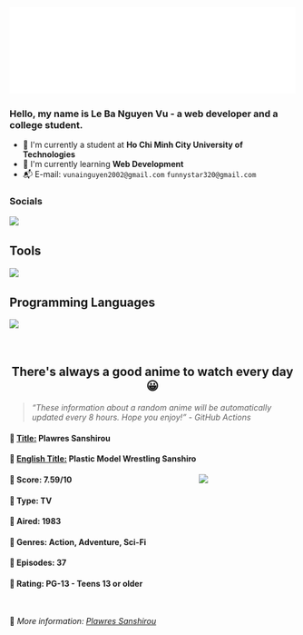 
<img src="svg/nai.svg" />

<br />

<h3>Hello, my name is <strong>Le Ba Nguyen Vu</strong> - a web developer and a college student.</h3>

- 🏫 I'm currently a student at **Ho Chi Minh City University of Technologies**
- 👀 I'm currently learning **Web Development**
- 📬 E-mail: `vunainguyen2002@gmail.com` `funnystar320@gmail.com`


<h3>Socials</h3>
<a target="_blank" href="https://instagram.com/vu.le1352"><img src="https://img.shields.io/badge/Instagram-%23E4405F.svg?style=for-the-badge&logo=Instagram&logoColor=white" /></a>

<p>
  <h2>Tools</h2>
  <a href="https://skillicons.dev">
    <img src="https://skillicons.dev/icons?i=git,dotnet,mongodb,express,react,nodejs,bootstrap,tailwind,laravel,docker&theme=dark" />
  </a>

  <br />

  <h2>Programming Languages</h2>

  <a href="https://skillicons.dev">
    <img src="https://skillicons.dev/icons?i=javascript,typescript,html,css,cs,php&theme=dark" />
  </a>
</p>

<br />

<h2 align="center">There's always a good anime to watch every day 😀</h2>

<blockquote>
<i>
<q>These information about a random anime will be automatically updated every 8 hours. Hope you enjoy!</q> - GitHub Actions
</i>
</blockquote>

<h4>
  <strong>🥭 <u>Title:</u></strong> Plawres Sanshirou
</h4>

<h4>🌿 <u>English Title:</u> Plastic Model Wrestling Sanshiro</h4>

<img align="right" width="170" src=https://cdn.myanimelist.net/images/anime/1/1873.jpg />

<h4>🌱 Score: 7.59/10</h4>

<h4>🌲 Type: TV</h4>

<h4>🌴 Aired: 1983</h4>

<h4>🌵 Genres: Action, Adventure, Sci-Fi</h4>

<h4>🥑 Episodes: 37</h4>

<h4>🍏 Rating: PG-13 - Teens 13 or older</h4>

<br />

🍂 *More information: [Plawres Sanshirou](https://myanimelist.net/anime/1873/Plawres_Sanshirou)*
    